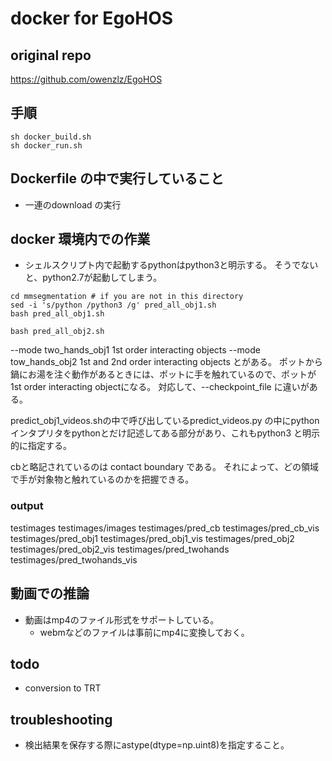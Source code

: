 # docker for EgoHOS
## original repo
https://github.com/owenzlz/EgoHOS

## 手順
```commandline
sh docker_build.sh
sh docker_run.sh

```
## Dockerfile の中で実行していること
- 一連のdownload の実行

## docker 環境内での作業
- シェルスクリプト内で起動するpythonはpython3と明示する。
そうでないと、python2.7が起動してしまう。


```commandline
cd mmsegmentation # if you are not in this directory
sed -i 's/python /python3 /g' pred_all_obj1.sh
bash pred_all_obj1.sh

bash pred_all_obj2.sh

```

--mode two_hands_obj1 1st order interacting objects
--mode tow_hands_obj2 1st and 2nd order interacting objects
とがある。
ポットから鍋にお湯を注ぐ動作があるときには、ポットに手を触れているので、ポットが
1st order interacting objectになる。
対応して、--checkpoint_file に違いがある。


predict_obj1_videos.shの中で呼び出しているpredict_videos.py の中にpythonインタプリタをpythonとだけ記述してある部分があり、これもpython3 と明示的に指定する。


cbと略記されているのは
contact boundary である。
それによって、どの領域で手が対象物と触れているのかを把握できる。


### output 
testimages
testimages/images
testimages/pred_cb
testimages/pred_cb_vis
testimages/pred_obj1
testimages/pred_obj1_vis
testimages/pred_obj2
testimages/pred_obj2_vis
testimages/pred_twohands
testimages/pred_twohands_vis

## 動画での推論
- 動画はmp4のファイル形式をサポートしている。
  - webmなどのファイルは事前にmp4に変換しておく。


## todo
- conversion to TRT

## troubleshooting
- 検出結果を保存する際にastype(dtype=np.uint8)を指定すること。
